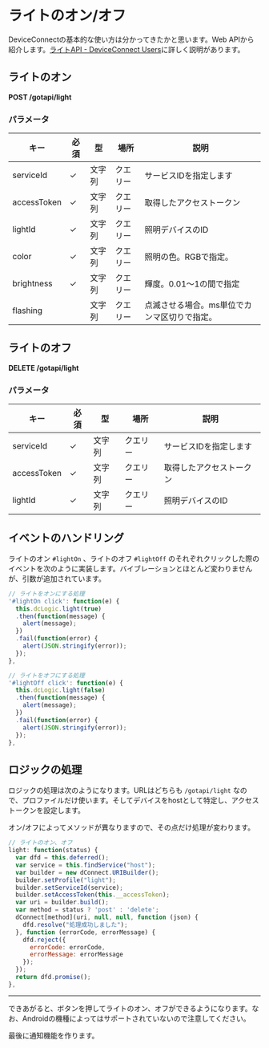 # ライトのオン/オフ

DeviceConnectの基本的な使い方は分かってきたかと思います。Web APIから紹介します。[ライトAPI - DeviceConnect Users](http://deviceconnectusers.github.io/webapi/light/)に詳しく説明があります。

## ライトのオン

**POST /gotapi/light**

### パラメータ

|キー|必須|型|場所|説明|
|-----|-----|-----|-----|-----|
|serviceId|✓|文字列|クエリー|サービスIDを指定します|
|accessToken|✓|文字列|クエリー|取得したアクセストークン|
|lightId|✓|文字列|クエリー|照明デバイスのID|
|color|✓|文字列|クエリー|照明の色。RGBで指定。|
|brightness|✓|文字列|クエリー|輝度。0.01〜1の間で指定|
|flashing||文字列|クエリー|点滅させる場合。ms単位でカンマ区切りで指定。|

## ライトのオフ

**DELETE /gotapi/light**

### パラメータ

|キー|必須|型|場所|説明|
|-----|-----|-----|-----|-----|
|serviceId|✓|文字列|クエリー|サービスIDを指定します|
|accessToken|✓|文字列|クエリー|取得したアクセストークン|
|lightId|✓|文字列|クエリー|照明デバイスのID|

## イベントのハンドリング

ライトのオン `#lightOn` 、ライトのオフ `#lightOff` のそれぞれクリックした際のイベントを次のように実装します。バイブレーションとほとんど変わりませんが、引数が追加されています。

```js
// ライトをオンにする処理
'#lightOn click': function(e) {
  this.dcLogic.light(true)
  .then(function(message) {
    alert(message);
  })
  .fail(function(error) {
    alert(JSON.stringify(error));
  });
},

// ライトをオフにする処理
'#lightOff click': function(e) {
  this.dcLogic.light(false)
  .then(function(message) {
    alert(message);
  })
  .fail(function(error) {
    alert(JSON.stringify(error));
  });
},
```

## ロジックの処理

ロジックの処理は次のようになります。URLはどちらも `/gotapi/light` なので、プロファイルだけ使います。そしてデバイスをhostとして特定し、アクセストークンを設定します。

オン/オフによってメソッドが異なりますので、その点だけ処理が変わります。

```js
// ライトのオン、オフ
light: function(status) {
  var dfd = this.deferred();
  var service = this.findService("host");
  var builder = new dConnect.URIBuilder();
  builder.setProfile("light");
  builder.setServiceId(service);
  builder.setAccessToken(this.__accessToken);
  var uri = builder.build();
  var method = status ? 'post' : 'delete';
  dConnect[method](uri, null, null, function (json) {
    dfd.resolve("処理成功しました");
  }, function (errorCode, errorMessage) {
    dfd.reject({
      errorCode: errorCode,
      errorMessage: errorMessage
    });
  });
  return dfd.promise();
},
```

----

できあがると、ボタンを押してライトのオン、オフができるようになります。なお、Androidの機種によってはサポートされていないので注意してください。

最後に通知機能を作ります。
